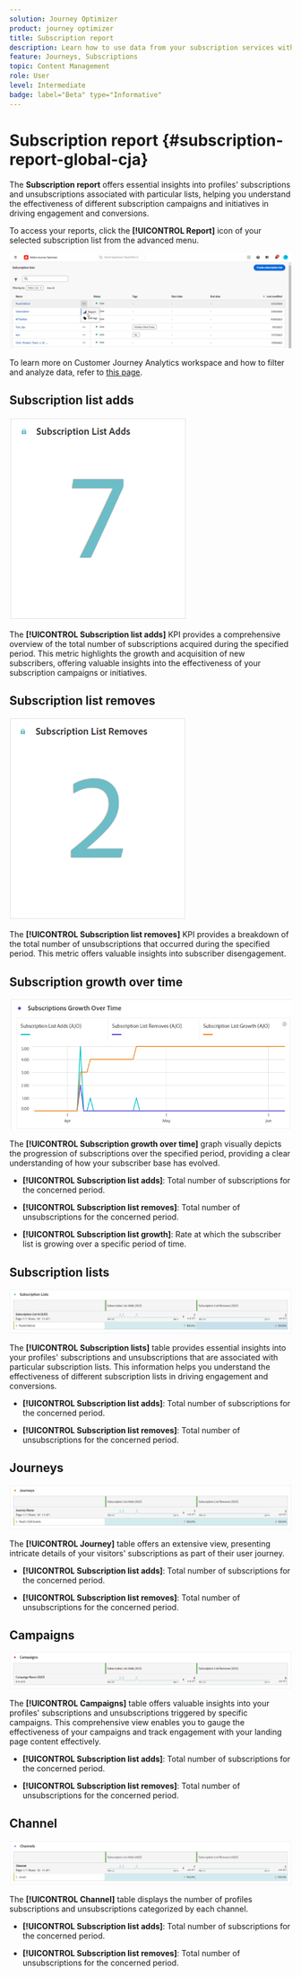 ```yaml
---
solution: Journey Optimizer
product: journey optimizer
title: Subscription report
description: Learn how to use data from your subscription services with the Subscription report
feature: Journeys, Subscriptions
topic: Content Management
role: User
level: Intermediate
badge: label="Beta" type="Informative"
---
```

# Subscription report {#subscription-report-global-cja}

The **Subscription report** offers essential insights into profiles' subscriptions and unsubscriptions associated with particular lists, helping you understand the effectiveness of different subscription campaigns and initiatives in driving engagement and conversions.

To access your reports, click the **[!UICONTROL Report]** icon of your selected subscription list from the advanced menu.

![](assets/cja-sub-access.png)

To learn more on Customer Journey Analytics workspace and how to filter and analyze data, refer to [this page](https://experienceleague.adobe.com/en/docs/analytics-platform/using/cja-workspace/home).

## Subscription list adds

![](assets/cja-sub-add.png)

The **[!UICONTROL Subscription list adds]** KPI provides a comprehensive overview of the total number of subscriptions acquired during the specified period. This metric highlights the growth and acquisition of new subscribers, offering valuable insights into the effectiveness of your subscription campaigns or initiatives.

## Subscription list removes

![](assets/cja-sub-add-remove.png)

The **[!UICONTROL Subscription list removes]** KPI provides a breakdown of the total number of unsubscriptions that occurred during the specified period. This metric offers valuable insights into subscriber disengagement.

## Subscription growth over time

![](assets/cja-sub-growth.png)

The **[!UICONTROL Subscription growth over time]** graph visually depicts the progression of subscriptions over the specified period, providing a clear understanding of how your subscriber base has evolved.

* **[!UICONTROL Subscription list adds]**: Total number of subscriptions for the concerned period.

* **[!UICONTROL Subscription list removes]**: Total number of unsubscriptions for the concerned period.

* **[!UICONTROL Subscription list growth]**: Rate at which the subscriber list is growing over a specific period of time.

## Subscription lists

![](assets/cja-sub-lists.png)

The **[!UICONTROL Subscription lists]** table provides essential insights into your profiles' subscriptions and unsubscriptions that are associated with particular subscription lists. This information helps you understand the effectiveness of different subscription lists in driving engagement and conversions.

* **[!UICONTROL Subscription list adds]**: Total number of subscriptions for the concerned period.

* **[!UICONTROL Subscription list removes]**: Total number of unsubscriptions for the concerned period.

## Journeys

![](assets/cja-sub-journeys.png)

The **[!UICONTROL Journey]** table offers an extensive view, presenting intricate details of your visitors' subscriptions as part of their user journey.

* **[!UICONTROL Subscription list adds]**: Total number of subscriptions for the concerned period.

* **[!UICONTROL Subscription list removes]**: Total number of unsubscriptions for the concerned period.

## Campaigns 

![](assets/cja-sub-campaigns.png)

The **[!UICONTROL Campaigns]** table offers valuable insights into your profiles' subscriptions and unsubscriptions triggered by specific campaigns. This comprehensive view enables you to gauge the effectiveness of your campaigns and track engagement with your landing page content effectively.

* **[!UICONTROL Subscription list adds]**: Total number of subscriptions for the concerned period.

* **[!UICONTROL Subscription list removes]**: Total number of unsubscriptions for the concerned period.

## Channel

![](assets/cja-sub-channels.png)

The **[!UICONTROL Channel]** table displays the number of profiles subscriptions and unsubscriptions categorized by each channel.

* **[!UICONTROL Subscription list adds]**: Total number of subscriptions for the concerned period.

* **[!UICONTROL Subscription list removes]**: Total number of unsubscriptions for the concerned period.


